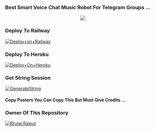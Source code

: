 ### Best Smart Voice Chat Music Robot For Telegram Groups ...


<p align="center"><a href="https://t.me/b_4_brutu_rajput"><img src="https://telegra.ph/file/fcddea5c7025c9c8bdc78.jpg"></a></p>




### Deploy To Railway

[![Deploy+on+Railway](https://railway.app/button.svg)](https://railway.app/new/template?template=https://github.com/opbrutal/AdityaPlayer&envs=API_ID,API_HASH,BOT_TOKEN,STRING_SESSION)


### Deploy To Heroku

[![Deploy+On+Heroku](https://www.herokucdn.com/deploy/button.svg)](https://heroku.com/deploy?template=https://github.com/opbrutal/AdityaPlayer)



### Get String Session

[![GenerateString](https://img.shields.io/badge/repl.it-generateString-yellowgreen)](https://replit.com/@AdityaHalder/StringSession)



#### Copy Pasters You Can Copy This But Must Give Credits ...

### Owner Of This Repository
[![Brutal Rajput](https://telegra.ph/file/96be714afc428d0095c57.jpg)](https://t.me/B_4_BRUTU_RAJPUT)
